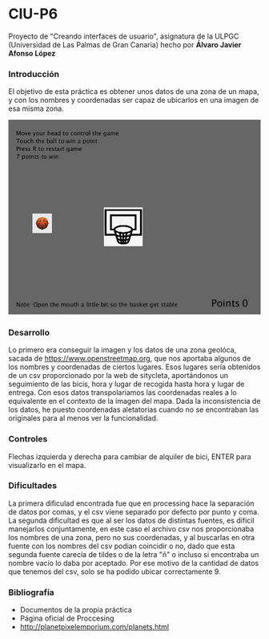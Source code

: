 # CIU-P6
Proyecto de "Creando interfaces de usuario", asignatura de la ULPGC (Universidad de Las Palmas de Gran Canaria) hecho por **Álvaro Javier Afonso López**

### Introducción
El objetivo de esta práctica es obtener unos datos de una zona de un mapa, y con los nombres y coordenadas ser capaz de ubicarlos en una imagen de esa misma zona.

![Gif de una prueba del proyecto](https://github.com/AlvaroAfonso/CIU_P6/blob/main/export.gif)

### Desarrollo
Lo primero era conseguir la imagen y los datos de una zona geolóca, sacada de https://www.openstreetmap.org, que nos aportaba algunos de los nombres y coordenadas de ciertos lugares. Esos lugares sería obtenidos de un csv proporcionado por la web de sitycleta, aportándonos un seguimiento de las bicis, hora y lugar de recogida hasta hora y lugar de entrega. Con esos datos transpolariamos las coordenadas reales a lo equivalente en el contexto de la imagen del mapa. Dada la inconsistencia de los datos, he puesto coordenadas aletatorias cuando no se encontraban las originales para al menos ver la funcionalidad.

### Controles
Flechas izquierda y derecha para cambiar de alquiler de bici, ENTER para visualizarlo en el mapa.

### Dificultades
La primera dificulad encontrada fue que en processing hace la separación de datos por comas, y el csv viene separado por defecto por punto y coma.
La segunda dificultad es que al ser los datos de distintas fuentes, es dificil manejarlos conjuntamente, en este caso el archivo csv nos proporcionaba los nombres de una zona, pero no sus coordenadas, y al buscarlas en otra fuente con los nombres del csv podian coincidir o no, dado que esta segunda fuente carecía de tildes o de la letra "ñ" o incluso si encontraba un nombre vacío lo daba por aceptado. Por ese motivo de la cantidad de datos que tenemos del csv, solo se ha podido ubicar correctamente 9.

### Bibliografía
* Documentos de la propia práctica
* Página oficial de Proccesing
* http://planetpixelemporium.com/planets.html
